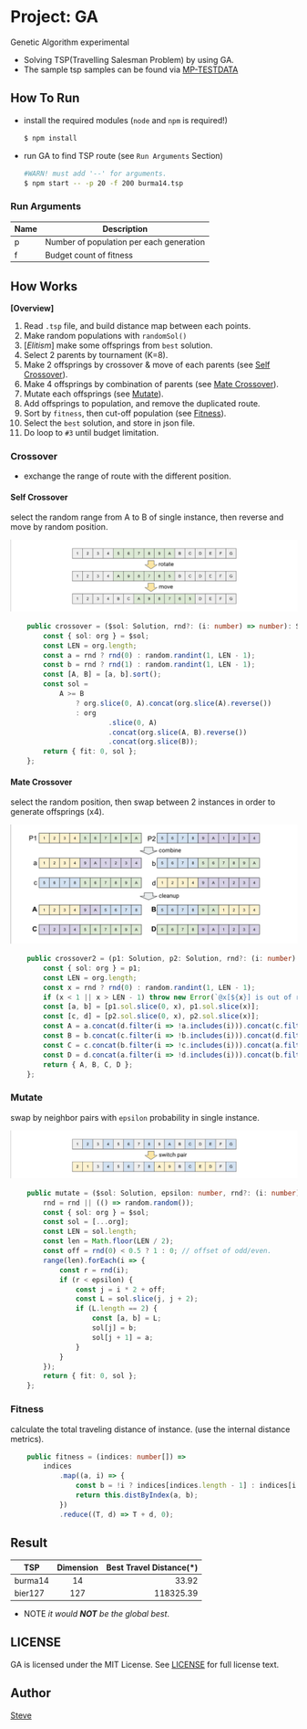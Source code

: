 # Project: GA

Genetic Algorithm experimental

- Solving TSP(Travelling Salesman Problem) by using GA.
- The sample tsp samples can be found via [MP-TESTDATA](http://elib.zib.de/pub/mp-testdata/tsp/tsplib/tsp/index.html)


## How To Run

* install the required modules  (`node` and `npm` is required!)

    ```sh
    $ npm install
    ```

* run GA to find TSP route (see `Run Arguments` Section)

    ```sh
    #WARN! must add '--' for arguments.
    $ npm start -- -p 20 -f 200 burma14.tsp
    ```


### Run Arguments

| Name      | Description   |
|--         |--             |
| p         | Number of population per each generation |
| f         | Budget count of fitness |


## How Works

**[Overview]**

1. Read `.tsp` file, and build distance map between each points.
1. Make random populations with `randomSol()`
1. [_Elitism_] make some offsprings from `best` solution.
1. Select 2 parents by tournament (K=8).
1. Make 2 offsprings by crossover & move of each parents (see [Self Crossover](#self-crossover)).
1. Make 4 offsprings by combination of parents (see [Mate Crossover](#mate-crossover)).
1. Mutate each offsprings (see [Mutate](#mutate)).
1. Add offsprings to population, and remove the duplicated route.
1. Sort by `fitness`, then cut-off population (see [Fitness](#fitness)).
1. Select the `best` solution, and store in json file.
1. Do loop to `#3` until budget limitation.


### Crossover

- exchange the range of route with the different position.


#### Self Crossover

select the random range from A to B of single instance, then reverse and move by random position.

![](assets/crossover.png)

```ts
    public crossover = ($sol: Solution, rnd?: (i: number) => number): Solution => {
        const { sol: org } = $sol;
        const LEN = org.length;
        const a = rnd ? rnd(0) : random.randint(1, LEN - 1);
        const b = rnd ? rnd(1) : random.randint(1, LEN - 1);
        const [A, B] = [a, b].sort();
        const sol =
            A >= B
                ? org.slice(0, A).concat(org.slice(A).reverse())
                : org
                        .slice(0, A)
                        .concat(org.slice(A, B).reverse())
                        .concat(org.slice(B));
        return { fit: 0, sol };
    };
```


#### Mate Crossover

select the random position, then swap between 2 instances in order to generate offsprings (x4).

![](assets/crossover2a.png)


```ts
    public crossover2 = (p1: Solution, p2: Solution, rnd?: (i: number) => number) => {
        const { sol: org } = p1;
        const LEN = org.length;
        const x = rnd ? rnd(0) : random.randint(1, LEN - 1);
        if (x < 1 || x > LEN - 1) throw new Error(`@x[${x}] is out of range[1,${LEN - 1}]`);
        const [a, b] = [p1.sol.slice(0, x), p1.sol.slice(x)];
        const [c, d] = [p2.sol.slice(0, x), p2.sol.slice(x)];
        const A = a.concat(d.filter(i => !a.includes(i))).concat(c.filter(i => !a.includes(i)));
        const B = b.concat(c.filter(i => !b.includes(i))).concat(d.filter(i => !b.includes(i)));
        const C = c.concat(b.filter(i => !c.includes(i))).concat(a.filter(i => !c.includes(i)));
        const D = d.concat(a.filter(i => !d.includes(i))).concat(b.filter(i => !d.includes(i)));
        return { A, B, C, D };
    };
```

### Mutate

swap by neighbor pairs with `epsilon` probability in single instance.

![](assets/mutate.png)

```ts
    public mutate = ($sol: Solution, epsilon: number, rnd?: (i: number) => number): Solution => {
        rnd = rnd || (() => random.random());
        const { sol: org } = $sol;
        const sol = [...org];
        const LEN = sol.length;
        const len = Math.floor(LEN / 2);
        const off = rnd(0) < 0.5 ? 1 : 0; // offset of odd/even.
        range(len).forEach(i => {
            const r = rnd(i);
            if (r < epsilon) {
                const j = i * 2 + off;
                const L = sol.slice(j, j + 2);
                if (L.length == 2) {
                    const [a, b] = L;
                    sol[j] = b;
                    sol[j + 1] = a;
                }
            }
        });
        return { fit: 0, sol };
    };
```

### Fitness

calculate the total traveling distance of instance. (use the internal distance metrics).

```ts
    public fitness = (indices: number[]) =>
        indices
            .map((a, i) => {
                const b = !i ? indices[indices.length - 1] : indices[i - 1]; //! point to the very first node if is last.
                return this.distByIndex(a, b);
            })
            .reduce((T, d) => T + d, 0);
```

## Result


| TSP       | Dimension | Best Travel Distance(*) |
| ---       |   :---:   |          ---: |
| burma14   | 14        | 33.92         |
| bier127   | 127       | 118325.39     |

* NOTE _it would **NOT** be the global best_.


## LICENSE

GA is licensed under the MIT License.
See [LICENSE](LICENSE) for full license text.

## Author

[Steve](steve@lemoncloud.io)
